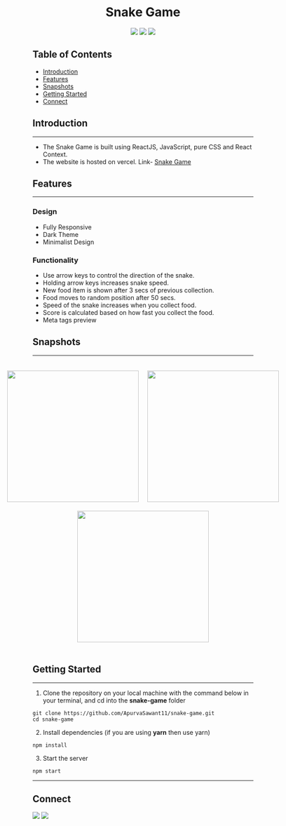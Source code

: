 <div align="center">

# Snake Game

![](https://img.shields.io/badge/React-20232A?style=for-the-badge&logo=react&logoColor=61DAFB)
![](https://img.shields.io/badge/React_Router-CA4245?style=for-the-badge&logo=react-router&logoColor=white)
![](https://img.shields.io/badge/CSS3-1572B6?style=for-the-badge&logo=css3&logoColor=white)

</div>

## Table of Contents

- [Introduction](#introduction)
- [Features](#features)
- [Snapshots](#snapshots)
- [Getting Started](#getting-started)
- [Connect](#connect)

## Introduction

---

- The Snake Game is built using ReactJS, JavaScript, pure CSS and React Context.
- The website is hosted on vercel. Link- [Snake Game](https://the-snake-game.vercel.app/)

## Features

---

### Design

- Fully Responsive
- Dark Theme
- Minimalist Design

### Functionality

- Use arrow keys to control the direction of the snake.
- Holding arrow keys increases snake speed.
- New food item is shown after 3 secs of previous collection.
- Food moves to random position after 50 secs.
- Speed of the snake increases when you collect food.
- Score is calculated based on how fast you collect the food.
- Meta tags preview

## Snapshots

---

<div align="center" style="padding: 20px">
  
  <div style="display: flex; align-items:center; justify-content: center; gap:20px; margin-bottom: 20px">

  <img src="https://res.cloudinary.com/dqtzqp7ks/image/upload/v1674576717/github-images/tabSS_aialc4.jpg" height="300px"/>

  <img src="https://res.cloudinary.com/dqtzqp7ks/image/upload/v1674576718/github-images/mobileSS_iarsca.jpg" height="300px"/>
  </div>

  <img src="https://res.cloudinary.com/dqtzqp7ks/image/upload/v1674579993/github-images/desktopSS_mvg52l.png" height="300px" />
</div>

## Getting Started

---

1. Clone the repository on your local machine with the command below in your terminal, and cd into the **snake-game** folder

```
git clone https://github.com/ApurvaSawant11/snake-game.git
cd snake-game
```

2. Install dependencies (if you are using **yarn** then use yarn)

```
npm install
```

3. Start the server

```
npm start
```

---

## Connect

<a href="https://twitter.com/ApurvaSawant11"><img src="https://img.shields.io/badge/Twitter-1DA1F2?style=for-the-badge&logo=twitter&logoColor=white"/></a>
<a href="https://www.linkedin.com/in/apurvasawant11/"><img src="https://img.shields.io/badge/LinkedIn-0077B5?style=for-the-badge&logo=linkedin&logoColor=white"/></a>
